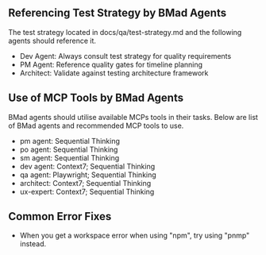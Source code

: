 
## Referencing Test Strategy by BMad Agents
The test strategy located in docs/qa/test-strategy.md and the following agents should reference it. 
  - Dev Agent: Always consult test strategy for quality requirements
  - PM Agent: Reference quality gates for timeline planning
  - Architect: Validate against testing architecture framework

## Use of MCP Tools by BMad Agents
BMad agents should utilise available MCPs tools in their tasks. Below are list of BMad agents and recommended MCP tools to use.  
 - pm agent: Sequential Thinking
 - po agent: Sequential Thinking
 - sm agent: Sequential Thinking
 - dev agent: Context7; Sequential Thinking
 - qa agent: Playwright; Sequential Thinking
 - architect: Context7; Sequential Thinking
 - ux-expert: Context7; Sequential Thinking

 ## Common Error Fixes
 - When you get a workspace error when using "npm", try using "pnmp" instead. 